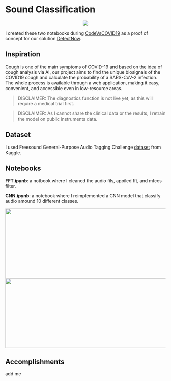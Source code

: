 # Sound Classification

<p align="center">
    <img src="https://raw.githubusercontent.com/MoAmrYehia/res/master/DetectLogo.png?token=AJUWNR5HW2HGLC5BHE3FILLAB2L6G">
</p>

I created these two notebooks during [CodeVsCOVID19](https://codevscovid19.devpost.com/) as a proof of concept for our solution [DetectNow](https://www.detect-now.org/). 

## Inspiration 
Cough is one of the main symptoms of COVID-19 and based on the idea of cough analysis via AI, our project aims to find the unique biosignals of the COVID19 cough and calculate the probability of a SARS-CoV-2 infection. The whole process is available through a web application, making it easy, convenient, and accessible even in low-resource areas.

> DISCLAIMER: The diagnostics function is not live yet, as this will require a medical trial first.

> DISCLAIMER: As I cannot share the clinical data or the results, I retrain the model on public instruments data. 

## Dataset
I used Freesound General-Purpose Audio Tagging Challenge [dataset](https://www.kaggle.com/c/freesound-audio-tagging) from Kaggle. 

## Notebooks
**FFT.ipynb**: a notbook where I cleaned the audio fils, appiled fft, and mfccs filter.

**CNN.ipynb**: a notebook where I reimplemented a CNN model that classify audio amound 10 different classes.

<p align="center">
    <img src="https://raw.githubusercontent.com/MoAmrYehia/res/master/1.png?token=AJUWNR2VFXXANU55KE5LTPTAB2L2I"
        width = "1100" 
        height= "220">
      <img src="https://raw.githubusercontent.com/MoAmrYehia/res/master/3.png?token=AJUWNR337DVJSOYJJFFVHRLAB2L2Y"
        width = "1100" 
        height= "220">

</p>

## Accomplishments 
add me
